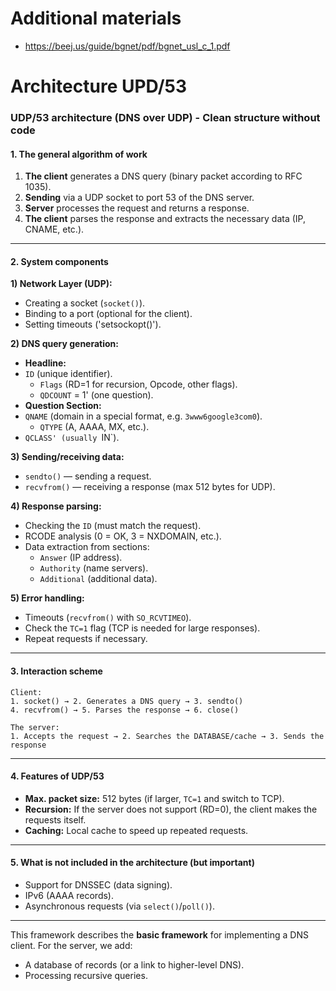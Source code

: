 # Additional materials
- https://beej.us/guide/bgnet/pdf/bgnet_usl_c_1.pdf

# Architecture UPD/53
### **UDP/53 architecture (DNS over UDP) - Clean structure without code**  

#### **1. The general algorithm of work**  
1. **The client** generates a DNS query (binary packet according to RFC 1035).
2. **Sending** via a UDP socket to port 53 of the DNS server.  
3. **Server** processes the request and returns a response.
4. **The client** parses the response and extracts the necessary data (IP, CNAME, etc.).  

---

#### **2. System components**  

**1) Network Layer (UDP):**  
- Creating a socket (`socket()`).
- Binding to a port (optional for the client).  
- Setting timeouts ('setsockopt()').  

**2) DNS query generation:**  
- **Headline:**
- `ID` (unique identifier).  
  - `Flags` (RD=1 for recursion, Opcode, other flags).  
  - `QDCOUNT` = 1' (one question).  
- **Question Section:**
- `QNAME` (domain in a special format, e.g. `3www6google3com0`).  
  - `QTYPE` (A, AAAA, MX, etc.).
- `QCLASS' (usually `IN`).  

**3) Sending/receiving data:**  
- `sendto()` — sending a request.  
- `recvfrom()` — receiving a response (max 512 bytes for UDP).  

**4) Response parsing:**  
- Checking the `ID` (must match the request).  
- RCODE analysis (0 = OK, 3 = NXDOMAIN, etc.).
- Data extraction from sections:  
  - `Answer` (IP address).  
  - `Authority` (name servers).  
  - `Additional` (additional data).  

**5) Error handling:**  
- Timeouts (`recvfrom()` with `SO_RCVTIMEO`).  
- Check the `TC=1` flag (TCP is needed for large responses).  
- Repeat requests if necessary.  

---

#### **3. Interaction scheme**  
```
Client:  
1. socket() → 2. Generates a DNS query → 3. sendto()
4. recvfrom() → 5. Parses the response → 6. close()  

The server:  
1. Accepts the request → 2. Searches the DATABASE/cache → 3. Sends the response  
```

---

#### **4. Features of UDP/53**  
- **Max. packet size:** 512 bytes (if larger, `TC=1` and switch to TCP).  
- **Recursion:** If the server does not support (RD=0), the client makes the requests itself.  
- **Caching:** Local cache to speed up repeated requests.  

---

#### **5. What is not included in the architecture (but important)**  
- Support for DNSSEC (data signing).  
- IPv6 (AAAA records).  
- Asynchronous requests (via `select()`/`poll()`).  

---

This framework describes the **basic framework** for implementing a DNS client. For the server, we add:
- A database of records (or a link to higher-level DNS).  
- Processing recursive queries.